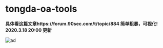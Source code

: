 # tongda-oa-tools
**具体看这篇文章https://forum.90sec.com/t/topic/884
简单粗暴，可视化!**
**2020.3.18 20:00 更新**

![ad](https://github.com/M4tir/tongda-oa-tools/blob/master/2.png)
